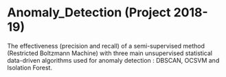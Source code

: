 # Anomaly_Detection (Project 2018-19)

The effectiveness (precision and recall) of a semi-supervised method (Restricted Boltzmann Machine) with three main unsupervised statistical data-driven algorithms used for anomaly detection : DBSCAN,
OCSVM and Isolation Forest.
